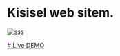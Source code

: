 # Kisisel web sitem.

<a href="https://ibb.co/0s4YTVP" target="_blank"><img src="https://i.ibb.co/Z24c51y/sss.jpg" alt="sss" border="0"></a>


<a href="https://salihgenc.com" target="_blank"># Live DEMO</a>
